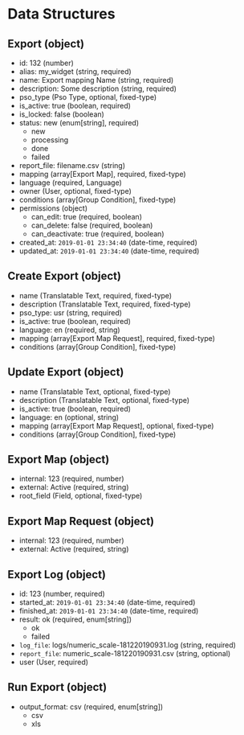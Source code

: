 # Data Structures

## Export (object)
+ id: 132 (number)
+ alias: my_widget (string, required)
+ name: Export mapping Name (string, required)
+ description: Some description (string, required)
+ pso_type (Pso Type, optional, fixed-type)
+ is_active: true (boolean, required)
+ is_locked: false (boolean)
+ status: new (enum[string], required)
    - new
    - processing
    - done
    - failed
+ report_file: filename.csv (string)    
+ mapping (array[Export Map], required, fixed-type)
+ language (required, Language)
+ owner (User, optional, fixed-type)
+ conditions (array[Group Condition], fixed-type)
+ permissions (object)
    + can_edit: true (required, boolean)
    + can_delete: false (required, boolean)
    + can_deactivate: true (required, boolean)
+ created_at: `2019-01-01 23:34:40` (date-time, required)
+ updated_at: `2019-01-01 23:34:40` (date-time, required)

## Create Export (object)
+ name (Translatable Text, required, fixed-type)
+ description (Translatable Text, required, fixed-type)
+ pso_type: usr (string, required)
+ is_active: true (boolean, required)
+ language: en (required, string)
+ mapping (array[Export Map Request], required, fixed-type)
+ conditions (array[Group Condition], fixed-type)

## Update Export (object)
+ name (Translatable Text, optional, fixed-type)
+ description (Translatable Text, optional, fixed-type)
+ is_active: true (boolean, required)
+ language: en (optional, string)
+ mapping (array[Export Map Request], optional, fixed-type)
+ conditions (array[Group Condition], fixed-type)

## Export Map (object)
+ internal: 123 (required, number)
+ external: Active  (required, string)
+ root_field (Field, optional, fixed-type)

## Export Map Request (object)
+ internal: 123 (required, number)
+ external: Active  (required, string)

## Export Log (object)
+ id: 123 (number, required)   
+ started_at: `2019-01-01 23:34:40` (date-time, required)
+ finished_at: `2019-01-01 23:34:40` (date-time, required)
+ result: ok (required, enum[string])
    - ok
    - failed
+ `log_file`: logs/numeric_scale-181220190931.log (string, required)
+ `report_file`: numeric_scale-181220190931.csv (string, optional)
+ user (User, required)

## Run Export (object)
+ output_format: csv (required, enum[string])
    - csv
    - xls
